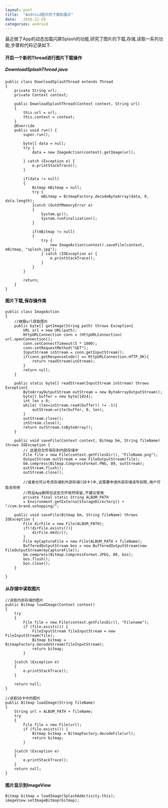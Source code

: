 ```yaml
---
layout: post
title:  "Android图片的下载和展示"
date:   2016-12-29
categories: android
---
```


最近做了App的动态加载闪屏Splash的功能,研究了图片的下载,存储,读取一系列功能,步骤和代码记录如下.

#### 开启一个新的Thread进行图片下载操作

##### DownloadSplashThread.java

    public class DownloadSplashThread extends Thread
    {
        private String url;
        private Context context;

        public DownloadSplashThread(Context context, String url)
        {
            this.url = url;
            this.context = context;
        }
        @Override
        public void run() {
            super.run();

            byte[] data = null;
            try {
                data = new ImageAction(context).getImage(url);

            } catch (Exception e) {
                e.printStackTrace();
            }

            if(data != null)
            {
                Bitmap mBitmap = null;
                try {
                    mBitmap = BitmapFactory.decodeByteArray(data, 0, data.length);
                }catch (OutOfMemoryError e)
                {
                    System.gc();
                    System.runFinalization();
                }

                if(mBitmap != null)
                {
                    try {
                        new ImageAction(context).saveFile(context, mBitmap, "splash.jpg");
                    } catch (IOException e) {
                        e.printStackTrace();
                    }
                }
            }

            return;
        }
    }


#### 图片下载,保存操作类

    public class ImageAction
    {
        //根据url获取图片
        public byte[] getImage(String path) throws Exception{
            URL url = new URL(path);
            HttpURLConnection conn = (HttpURLConnection) url.openConnection();
            conn.setConnectTimeout(5 * 1000);
            conn.setRequestMethod("GET");
            InputStream inStream = conn.getInputStream();
            if(conn.getResponseCode() == HttpURLConnection.HTTP_OK){
                return readStream(inStream);
            }
            return null;
        }

        public static byte[] readStream(InputStream inStream) throws Exception{
            ByteArrayOutputStream outStream = new ByteArrayOutputStream();
            byte[] buffer = new byte[1024];
            int len = 0;
            while( (len=inStream.read(buffer)) != -1){
                outStream.write(buffer, 0, len);
            }
            outStream.close();
            inStream.close();
            return outStream.toByteArray();
        }

        public void saveFile(Context context, Bitmap bm, String fileName) throws IOException {
            // 这是将文件保存到内部存储中
            File file = new File(context.getFilesDir(), "FileName.png");
            OutputStream outStream = new FileOutputStream(file);
            bm.compress(Bitmap.CompressFormat.PNG, 80, outStream);
            outStream.flush();
            outStream.close();

            //或者也可以考虑存储到外部存储(SD卡)中,这需要申请外部存储读写权限,用户可能会拒绝
            //而且App删除后这些文件依然保留,不建议使用
            private final static String ALBUM_PATH
            = Environment.getExternalStorageDirectory() + "/com.brand.ushopping/";

        public void saveFile(Bitmap bm, String fileName) throws IOException {
            File dirFile = new File(ALBUM_PATH);
            if(!dirFile.exists()){
                dirFile.mkdir();
            }
            File myCaptureFile = new File(ALBUM_PATH + fileName);
            BufferedOutputStream bos = new BufferedOutputStream(new FileOutputStream(myCaptureFile));
            bm.compress(Bitmap.CompressFormat.JPEG, 80, bos);
            bos.flush();
            bos.close();
        }
        
    }

#### 从存储中读取图片

    //读取内部存储的图片
    public Bitmap loadImage(Context context)
    {
        try
        {
            File file = new File(context.getFilesDir(), "Filename");
            if (file.exists()) {
                FileInputStream fileInputStream = new FileInputStream(file);
                Bitmap bitmap = BitmapFactory.decodeStream(fileInputStream);
                return bitmap;
            }

        }catch (Exception e)
        {
            e.printStackTrace();
        }

        return null;
    }

    //读取SD卡中的图片
    public Bitmap loadImage(String fileName)
    {
        String url = ALBUM_PATH + fileName;
        try
        {
            File file = new File(url);
            if (file.exists()) {
                Bitmap bitmap = BitmapFactory.decodeFile(url);
                return bitmap;
            }

        }catch (Exception e)
        {
            e.printStackTrace();
        }
        return null;
    }

#### 图片显示到ImageView

    Bitmap bitmap = loadImage(SplashAdActivity.this);
    imageView.setImageBitmap(bitmap);

